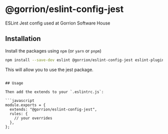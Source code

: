 # @gorrion/eslint-config-jest

ESLint Jest config used at Gorrion Software House

## Installation

Install the packages using `npm` (or `yarn` or `pnpm`)

```bash
npm install --save-dev eslint @gorrion/eslint-config-jest eslint-plugin-jest
```

This will allow you to use the jest package.

````

## Usage

Then add the extends to your `.eslintrc.js`:

```javascript
module.exports = {
  extends: "@gorrion/eslint-config-jest",
  rules: {
    // your overrides
  },
};
````
